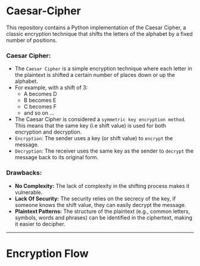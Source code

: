# Caesar-Cipher
This repository contains a Python implementation of the Caesar Cipher, a classic encryption technique that shifts the letters of the alphabet by a fixed number of positions.

### Caesar Cipher:
  - The `Caesar Cipher` is a simple encryption technique where each letter in the plaintext is shifted a certain number of places down or up the alphabet.
  - For example, with a shift of 3:
    - A becomes D
    - B becomes E
    - C becomes F
    - and so on ...    
  - The Caesar Cipher is considered a `symmetric key encryption method`. This means that the same key (i.e shift value) is used for both encryption and decryption.
  - `Encryption`: The sender uses a key (or shift value) to `encrypt` the message.
  - `Decryption`: The receiver uses the same key as the sender to `decrypt` the message back to its original form.

### Drawbacks:
  - **No Complexity:** The lack of complexity in the shifting process makes it vulnerable.
  - **Lack Of Security:** The security relies on the secrecy of the key, if someone knows the shift value, they can easily decrypt the message.
  - **Plaintext Patterns:** The structure of the plaintext (e.g., common letters, symbols, words and phrases) can be identified in the ciphertext, making it easier to decipher.

---

# Encryption Flow





